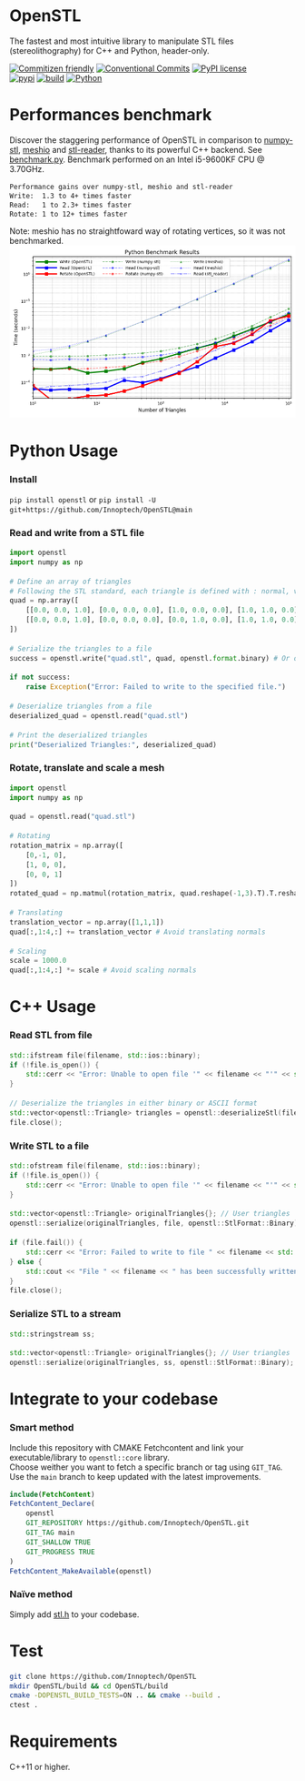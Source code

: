 # OpenSTL
The fastest and most intuitive library to manipulate STL files (stereolithography) for C++ and Python, header-only. 

[![Commitizen friendly](https://img.shields.io/badge/commitizen-friendly-brightgreen.svg?style=flat-square)](http://commitizen.github.io/cz-cli/)
[![Conventional Commits](https://img.shields.io/badge/Conventional%20Commits-1.0.0-yellow.svg?style=flat-square)](https://conventionalcommits.org)
[![PyPI license](https://img.shields.io/pypi/l/ansicolortags.svg?style=flat-square)](LICENSE)  
[![pypi](https://badge.fury.io/py/openstl.svg?style=flat-square)](https://badge.fury.io/py/openstl)
[![build](https://github.com/Innoptech/OpenSTL/actions/workflows/publish-to-test-pypi.yml/badge.svg?style=flat-square)](https://github.com/Innoptech/OpenSTL/actions/workflows/publish-to-test-pypi.yml)
[![Python](https://img.shields.io/pypi/pyversions/openstl.svg)](https://pypi.org/project/openstl/)

# Performances benchmark
Discover the staggering performance of OpenSTL in comparison to [numpy-stl](https://github.com/wolph/numpy-stl),
 [meshio](https://github.com/nschloe/meshio) and [stl-reader](https://github.com/pyvista/stl-reader), thanks to its powerful C++ backend.
See [benchmark.py](benchmark/benchmark.py). Benchmark performed on an Intel i5-9600KF CPU @ 3.70GHz.

    Performance gains over numpy-stl, meshio and stl-reader
    Write:  1.3 to 4+ times faster
    Read:   1 to 2.3+ times faster
    Rotate: 1 to 12+ times faster
Note: meshio has no straightfoward way of rotating vertices, so it was not benchmarked. 
![Benchmark Results](benchmark/benchmark.png)

# Python Usage
### Install
`pip install openstl` or `pip install -U git+https://github.com/Innoptech/OpenSTL@main`

### Read and write from a STL file
```python
import openstl
import numpy as np

# Define an array of triangles
# Following the STL standard, each triangle is defined with : normal, v0, v1, v2
quad = np.array([
    [[0.0, 0.0, 1.0], [0.0, 0.0, 0.0], [1.0, 0.0, 0.0], [1.0, 1.0, 0.0]],
    [[0.0, 0.0, 1.0], [0.0, 0.0, 0.0], [0.0, 1.0, 0.0], [1.0, 1.0, 0.0]],
])

# Serialize the triangles to a file
success = openstl.write("quad.stl", quad, openstl.format.binary) # Or openstl.format.ascii (slower but human readable)

if not success:
    raise Exception("Error: Failed to write to the specified file.")

# Deserialize triangles from a file
deserialized_quad = openstl.read("quad.stl")

# Print the deserialized triangles
print("Deserialized Triangles:", deserialized_quad)
```
### Rotate, translate and scale a mesh
```python
import openstl
import numpy as np

quad = openstl.read("quad.stl")

# Rotating
rotation_matrix = np.array([
    [0,-1, 0],
    [1, 0, 0],
    [0, 0, 1]
])
rotated_quad = np.matmul(rotation_matrix, quad.reshape(-1,3).T).T.reshape(-1,4,3)

# Translating
translation_vector = np.array([1,1,1])
quad[:,1:4,:] += translation_vector # Avoid translating normals

# Scaling
scale = 1000.0
quad[:,1:4,:] *= scale # Avoid scaling normals
```

# C++ Usage
### Read STL from file
```c++
std::ifstream file(filename, std::ios::binary);
if (!file.is_open()) {
    std::cerr << "Error: Unable to open file '" << filename << "'" << std::endl;
}

// Deserialize the triangles in either binary or ASCII format
std::vector<openstl::Triangle> triangles = openstl::deserializeStl(file);
file.close();
```

### Write STL to a file
```c++
std::ofstream file(filename, std::ios::binary);
if (!file.is_open()) {
    std::cerr << "Error: Unable to open file '" << filename << "'" << std::endl;
}

std::vector<openstl::Triangle> originalTriangles{}; // User triangles
openstl::serialize(originalTriangles, file, openstl::StlFormat::Binary); // Or StlFormat::ASCII

if (file.fail()) {
    std::cerr << "Error: Failed to write to file " << filename << std::endl;
} else {
    std::cout << "File " << filename << " has been successfully written." << std::endl;
}
file.close();
```

### Serialize STL to a stream
```c++
std::stringstream ss;

std::vector<openstl::Triangle> originalTriangles{}; // User triangles
openstl::serialize(originalTriangles, ss, openstl::StlFormat::Binary); // Or StlFormat::ASCII
```

# Integrate to your codebase
### Smart method
Include this repository with CMAKE Fetchcontent and link your executable/library to `openstl::core` library.   
Choose weither you want to fetch a specific branch or tag using `GIT_TAG`. Use the `main` branch to keep updated with the latest improvements.
```cmake
include(FetchContent)
FetchContent_Declare(
    openstl
    GIT_REPOSITORY https://github.com/Innoptech/OpenSTL.git
    GIT_TAG main
    GIT_SHALLOW TRUE
    GIT_PROGRESS TRUE
)
FetchContent_MakeAvailable(openstl)
```
### Naïve method
Simply add [stl.h](modules/core/include/openstl/core/stl.h) to your codebase.

# Test
```bash
git clone https://github.com/Innoptech/OpenSTL
mkdir OpenSTL/build && cd OpenSTL/build
cmake -DOPENSTL_BUILD_TESTS=ON .. && cmake --build .
ctest .
```

# Requirements
C++11 or higher.
